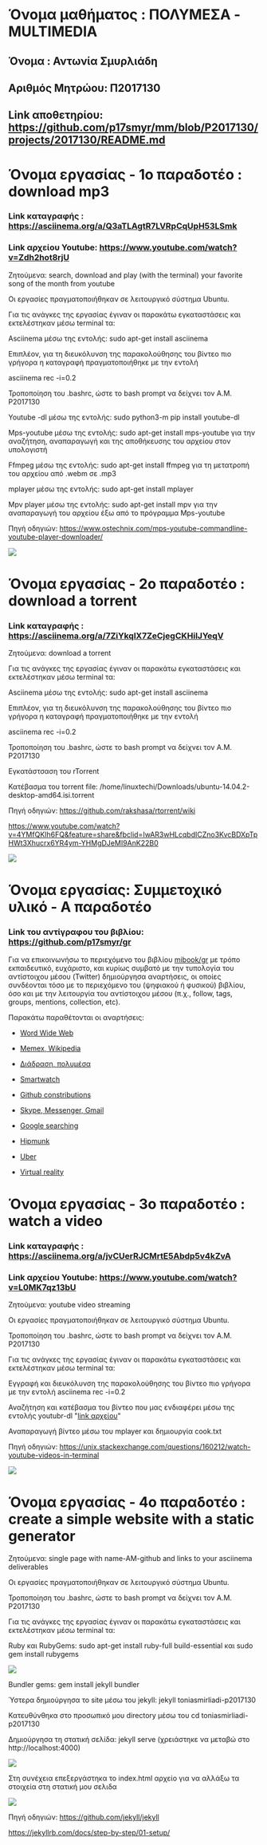 # Όνομα μαθήματος : ΠΟΛΥΜΕΣΑ - MULTIMEDIA
## Όνομα : Αντωνία Σμυρλιάδη
## Αριθμός Μητρώου: Π2017130
## Link αποθετηρίου: https://github.com/p17smyr/mm/blob/P2017130/projects/2017130/README.md

# Όνομα εργασίας - 1ο παραδοτέο : download mp3
 ### Link καταγραφής : https://asciinema.org/a/Q3aTLAgtR7LVRpCqUpH53LSmk

 ### Link αρχείου Youtube: https://www.youtube.com/watch?v=Zdh2hot8rjU

Ζητούμενα: search, download and play (with the terminal) your favorite song of the month from youtube

Οι εργασίες πραγματοποιήθηκαν σε λειτουργικό σύστημα Ubuntu.

Για τις ανάγκες της εργασίας έγιναν οι παρακάτω εγκαταστάσεις και εκτελέστηκαν μέσω terminal τα:

Asciinema μέσω της εντολής: sudo apt-get install asciinema

Επιπλέον, για τη διευκόλυνση της παρακολούθησης του βίντεο πιο γρήγορα η καταγραφή πραγματοποιήθηκε με την εντολή 

asciinema rec -i=0.2

Τροποποίηση του .bashrc, ώστε το bash prompt να δείχνει τον Α.Μ. P2017130

Youtube -dl μέσω της εντολής: sudo python3-m pip install youtube-dl 

Mps-youtube μέσω της εντολής: sudo apt-get install mps-youtube για την αναζήτηση, αναπαραγωγή και της αποθήκευσης του αρχείου στον υπολογιστή

Ffmpeg μέσω της εντολής: sudo apt-get install  ffmpeg για τη μετατροπή του αρχείου από .webm σε .mp3

mplayer μέσω της εντολής: sudo apt-get install mplayer 

Mpv player μέσω της εντολής: sudo apt-get install mpv για την αναπαραγωγή του αρχείου έξω από το πρόγραμμα 
Mps-youtube

Πηγή οδηγιών: https://www.ostechnix.com/mps-youtube-commandline-youtube-player-downloader/

  <a href="https://asciinema.org/a/Q3aTLAgtR7LVRpCqUpH53LSmk" target="_blank"><img src="https://asciinema.org/a/Q3aTLAgtR7LVRpCqUpH53LSmk.svg" /></a>

# Όνομα εργασίας - 2ο παραδοτέο : download a torrent
 ### Link καταγραφής : https://asciinema.org/a/7ZiYkqlX7ZeCjegCKHilJYeqV


Ζητούμενα: download a torrent

Για τις ανάγκες της εργασίας έγιναν οι παρακάτω εγκαταστάσεις και εκτελέστηκαν μέσω terminal τα:

Asciinema μέσω της εντολής: sudo apt-get install asciinema

Επιπλέον, για τη διευκόλυνση της παρακολούθησης του βίντεο πιο γρήγορα η καταγραφή πραγματοποιήθηκε με την εντολή 

asciinema rec -i=0.2

Τροποποίηση του .bashrc, ώστε το bash prompt να δείχνει τον Α.Μ. P2017130

Εγκατάστσαση του rTorrent

Κατέβασμα του torrent file: /home/linuxtechi/Downloads/ubuntu-14.04.2-desktop-amd64.isi.torrent

Πηγή οδηγιών: https://github.com/rakshasa/rtorrent/wiki

https://www.youtube.com/watch?v=4YMfQKIh6FQ&feature=share&fbclid=IwAR3wHLcqbdICZno3KvcBDXpTpHWt3Xhucrx6YR4ym-YHMgDJeMI9AnK22B0

  <a href="https://asciinema.org/a/7ZiYkqlX7ZeCjegCKHilJYeqV" target="_blank"><img src="https://asciinema.org/a/7ZiYkqlX7ZeCjegCKHilJYeqV.svg" /></a>

# Όνομα εργασίας: Συμμετοχικό υλικό - Α παραδοτέο
### Link του αντίγραφου του βιβλίου: https://github.com/p17smyr/gr

Για να επικοινωνήσω το περιεχόμενο του βιβλίου [mibook/gr](https://mibook.org/gr/) με τρόπο εκπαιδευτικό, ευχάριστο, και κυρίως συμβατό με την τυπολογία του αντίστοιχου μέσου (Twitter) δημιούργησα αναρτήσεις, οι οποίες συνδέονται τόσο με το περιεχόμενο του (ψηφιακού ή φυσικού) βιβλίου, όσο και με την λειτουργία του αντίστοιχου μέσου (π.χ., follow, tags, groups, mentions, collection, etc).

Παρακάτω παραθέτονται οι αναρτήσεις:

- [Word Wide Web](https://twitter.com/tonia_smirliadi/status/1192176176174960640)

- [Memex, Wikipedia](https://twitter.com/tonia_smirliadi/status/1192215665136017408)

- [Διάδραση, πολυμέσα](https://twitter.com/tonia_smirliadi/status/1192763754917875713)

- [Smartwatch](https://twitter.com/tonia_smirliadi/status/1192774849493716992)

- [Github constributions](https://twitter.com/tonia_smirliadi/status/1192789906621444097)

- [Skype, Messenger, Gmail](https://twitter.com/tonia_smirliadi/status/1192797206794981376)

- [Google searching](https://twitter.com/tonia_smirliadi/status/1193280253818474496)

- [Hipmunk](https://twitter.com/tonia_smirliadi/status/1193286703445880832)

- [Uber](https://twitter.com/tonia_smirliadi/status/1193305533995999232)

- [Virtual reality](https://twitter.com/tonia_smirliadi/status/1193312986284335104)


# Όνομα εργασίας - 3ο παραδοτέο : watch a video
 ### Link καταγραφής : https://asciinema.org/a/jvCUerRJCMrtE5Abdp5v4kZvA

 ### Link αρχείου Youtube: https://www.youtube.com/watch?v=L0MK7qz13bU

Ζητούμενα: youtube video streaming

Οι εργασίες πραγματοποιήθηκαν σε λειτουργικό σύστημα Ubuntu.

Τροποποίηση του .bashrc, ώστε το bash prompt να δείχνει τον Α.Μ. P2017130

Για τις ανάγκες της εργασίας έγιναν οι παρακάτω εγκαταστάσεις και εκτελέστηκαν μέσω terminal τα:

Εγγραφή και διευκόλυνση της παρακολούθησης του βίντεο πιο γρήγορα με την εντολή asciinema rec -i=0.2

Αναζήτηση και κατέβασμα του βίντεο που μας ενδιαφέρει μέσω της εντολής youtubr-dl "[link αρχείου](https://www.youtube.com/watch?v=L0MK7qz13bU)" 

Αναπαραγωγή βίντεο μέσω του mplayer και δημιουργία cook.txt 

Πηγή οδηγιών: https://unix.stackexchange.com/questions/160212/watch-youtube-videos-in-terminal

  <a href="https://asciinema.org/a/jvCUerRJCMrtE5Abdp5v4kZvA" target="_blank"><img src="https://asciinema.org/a/jvCUerRJCMrtE5Abdp5v4kZvA.svg" /></a>


# Όνομα εργασίας - 4ο παραδοτέο : create a simple website with a static generator

Ζητούμενα: single page with name-AM-github and links to your asciinema deliverables

Οι εργασίες πραγματοποιήθηκαν σε λειτουργικό σύστημα Ubuntu.

Τροποποίηση του .bashrc, ώστε το bash prompt να δείχνει τον Α.Μ. P2017130

Για τις ανάγκες της εργασίας έγιναν οι παρακάτω εγκαταστάσεις και εκτελέστηκαν μέσω terminal τα:

Ruby και RubyGems: sudo apt-get install ruby-full build-essential και sudo gem install rubygems

  <a href="https://asciinema.org/a/AbOVZG35Utuwk9U7ehciYvXnq" target="_blank"><img src="https://asciinema.org/a/AbOVZG35Utuwk9U7ehciYvXnq.svg" /></a>

Bundler gems: gem install jekyll bundler

Ύστερα δημιούργησα το site μέσω του jekyll: jekyll toniasmirliadi-p2017130

Κατευθύνθηκα στο προσωπικό μου directory μέσω του cd toniasmirliadi-p2017130

Δημιούργησα τη στατική σελίδα: jekyll serve (χρειάστηκε να μεταβώ στο  http://localhost:4000)

  <a href="https://asciinema.org/a/m4PWI9GKb9hoJDQqE4teewCUH" target="_blank"><img src="https://asciinema.org/a/m4PWI9GKb9hoJDQqE4teewCUH.svg" /></a>

Στη συνέχεια επεξεργάστηκα το index.html αρχείο για να αλλάξω τα στοιχεία στη στατική μου σελιδα

  <a href="https://asciinema.org/a/DWYAaaUY4hllqvaNDn8iyYlsA" target="_blank"><img src="https://asciinema.org/a/DWYAaaUY4hllqvaNDn8iyYlsA.svg" /></a>


Πηγή οδηγιών: https://github.com/jekyll/jekyll

https://jekyllrb.com/docs/step-by-step/01-setup/











